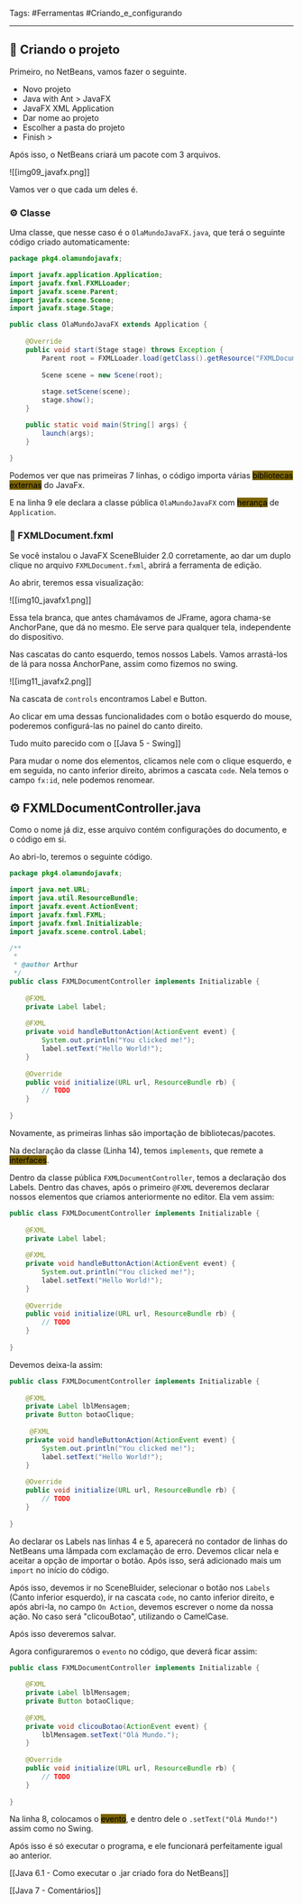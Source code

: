 Tags: #Ferramentas #Criando_e_configurando 

---
## 📝 Criando o projeto


Primeiro, no NetBeans, vamos fazer o seguinte.

- Novo projeto
- Java with Ant > JavaFX
- JavaFX XML Application
- Dar nome ao projeto
- Escolher a pasta do projeto
- Finish >

Após isso, o NetBeans criará um pacote com 3 arquivos.

![[img09_javafx.png]]

Vamos ver o que cada um deles é.
### ⚙ Classe

Uma classe, que nesse caso é o `OlaMundoJavaFX.java`, que terá o seguinte código criado automaticamente: 

```java
package pkg4.olamundojavafx;

import javafx.application.Application;
import javafx.fxml.FXMLLoader;
import javafx.scene.Parent;
import javafx.scene.Scene;
import javafx.stage.Stage;

public class OlaMundoJavaFX extends Application {
    
    @Override
    public void start(Stage stage) throws Exception {
        Parent root = FXMLLoader.load(getClass().getResource("FXMLDocument.fxml"));
        
        Scene scene = new Scene(root);
        
        stage.setScene(scene);
        stage.show();
    }

    public static void main(String[] args) {
        launch(args);
    }
    
}
```

Podemos ver que nas primeiras 7 linhas, o código importa várias <mark style="background: #7A6300;">bibliotecas externas</mark> do JavaFx.

E na linha 9 ele declara a classe pública `OlaMundoJavaFX` com <mark style="background: #7A6300;">herança</mark> de `Application`.

### 🔨 FXMLDocument.fxml

Se você instalou o JavaFX SceneBluider 2.0 corretamente, ao dar um duplo clique no arquivo `FXMLDocument.fxml`, abrirá a ferramenta de edição.

Ao abrir, teremos essa visualização:

![[img10_javafx1.png]]

Essa tela branca, que antes chamávamos de JFrame, agora chama-se AnchorPane, que dá no mesmo. Ele serve para qualquer tela, independente do dispositivo.

Nas cascatas do canto esquerdo, temos nossos Labels. Vamos arrastá-los de lá para nossa AnchorPane, assim como fizemos no swing.

![[img11_javafx2.png]]

Na cascata de `controls` encontramos Label e Button.

Ao clicar em uma dessas funcionalidades com o botão esquerdo do mouse, poderemos configurá-las no painel do canto direito.

Tudo muito parecido com o [[Java 5 - Swing]]

Para mudar o nome dos elementos, clicamos nele com o clique esquerdo, e em seguida, no canto inferior direito, abrimos a cascata `code`. Nela temos o campo `fx:id`, nele podemos renomear.

## ⚙ FXMLDocumentController.java

Como o nome já diz, esse arquivo contém configurações do documento, e o código em si.

Ao abri-lo, teremos o seguinte código.

```java
package pkg4.olamundojavafx;

import java.net.URL;
import java.util.ResourceBundle;
import javafx.event.ActionEvent;
import javafx.fxml.FXML;
import javafx.fxml.Initializable;
import javafx.scene.control.Label;

/**
 *
 * @author Arthur
 */
public class FXMLDocumentController implements Initializable {
    
    @FXML
    private Label label;
    
    @FXML
    private void handleButtonAction(ActionEvent event) {
        System.out.println("You clicked me!");
        label.setText("Hello World!");
    }
    
    @Override
    public void initialize(URL url, ResourceBundle rb) {
        // TODO
    }    
    
}

```

Novamente, as primeiras linhas são importação de bibliotecas/pacotes.

Na declaração da classe (Linha 14), temos `implements`, que remete a <mark style="background: #7A6300;">interfaces</mark>. 

Dentro da classe pública `FXMLDocumentController`, temos a declaração dos Labels. Dentro das chaves, após o primeiro `@FXML` deveremos declarar nossos elementos que criamos anteriormente no editor. Ela vem assim:

```java
public class FXMLDocumentController implements Initializable {
    
    @FXML
    private Label label;
    
    @FXML
    private void handleButtonAction(ActionEvent event) {
        System.out.println("You clicked me!");
        label.setText("Hello World!");
    }
    
    @Override
    public void initialize(URL url, ResourceBundle rb) {
        // TODO
    }    
    
}

```

Devemos deixa-la assim:

```java
public class FXMLDocumentController implements Initializable {
    
    @FXML
    private Label lblMensagem;
    private Button botaoClique;
    
     @FXML
    private void handleButtonAction(ActionEvent event) {
        System.out.println("You clicked me!");
        label.setText("Hello World!");
    }
    
    @Override
    public void initialize(URL url, ResourceBundle rb) {
        // TODO
    }    
    
}

```

Ao declarar os Labels nas linhas 4 e 5, aparecerá no contador de linhas do NetBeans uma lâmpada com exclamação de erro. Devemos clicar nela e aceitar a opção de importar o botão. Após isso, será adicionado mais um `import` no início do código.

Após isso, devemos ir no SceneBluider, selecionar o botão nos `Labels` (Canto inferior esquerdo), ir na cascata `code`, no canto inferior direito, e após abri-la, no campo `On Action`, devemos escrever o nome da nossa ação. No caso será "clicouBotao", utilizando o CamelCase.

Após isso deveremos salvar.

Agora configuraremos o `evento` no código, que deverá ficar assim:

```java
public class FXMLDocumentController implements Initializable {
    
    @FXML
    private Label lblMensagem;
    private Button botaoClique;
    
    @FXML
    private void clicouBotao(ActionEvent event) {
        lblMensagem.setText("Olá Mundo.");
    }
    
    @Override
    public void initialize(URL url, ResourceBundle rb) {
        // TODO
    }    
    
}
```

Na linha 8, colocamos o <mark style="background: #7A6300;">evento</mark>, e dentro dele o `.setText("Olá Mundo!")` assim como no Swing.

Após isso é só executar o programa, e ele funcionará perfeitamente igual ao anterior.

[[Java 6.1 - Como executar o .jar criado fora do NetBeans]]

[[Java 7 - Comentários]]
